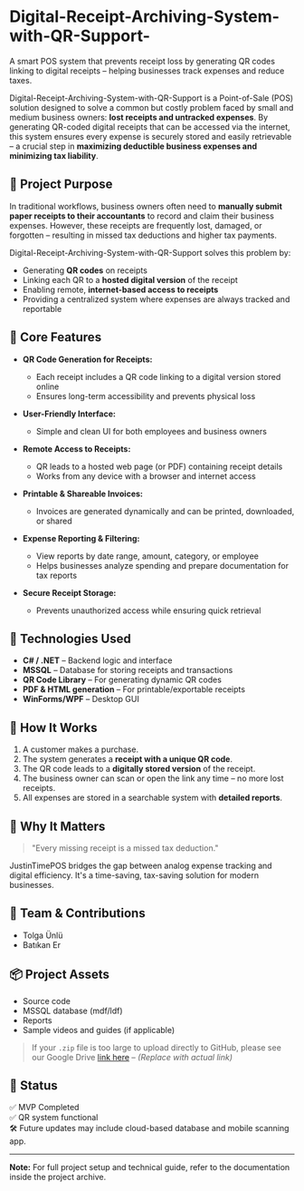 # Digital-Receipt-Archiving-System-with-QR-Support-
A smart POS system that prevents receipt loss by generating QR codes linking to digital receipts – helping businesses track expenses and reduce taxes.

Digital-Receipt-Archiving-System-with-QR-Support is a Point-of-Sale (POS) solution designed to solve a common but costly problem faced by small and medium business owners: **lost receipts and untracked expenses**. By generating QR-coded digital receipts that can be accessed via the internet, this system ensures every expense is securely stored and easily retrievable – a crucial step in **maximizing deductible business expenses and minimizing tax liability**.

## 🎯 Project Purpose

In traditional workflows, business owners often need to **manually submit paper receipts to their accountants** to record and claim their business expenses. However, these receipts are frequently lost, damaged, or forgotten – resulting in missed tax deductions and higher tax payments.

Digital-Receipt-Archiving-System-with-QR-Support solves this problem by:
- Generating **QR codes** on receipts
- Linking each QR to a **hosted digital version** of the receipt
- Enabling remote, **internet-based access to receipts**
- Providing a centralized system where expenses are always tracked and reportable

## 🧠 Core Features

- **QR Code Generation for Receipts:**
  - Each receipt includes a QR code linking to a digital version stored online
  - Ensures long-term accessibility and prevents physical loss

- **User-Friendly Interface:**
  - Simple and clean UI for both employees and business owners

- **Remote Access to Receipts:**
  - QR leads to a hosted web page (or PDF) containing receipt details
  - Works from any device with a browser and internet access

- **Printable & Shareable Invoices:**
  - Invoices are generated dynamically and can be printed, downloaded, or shared

- **Expense Reporting & Filtering:**
  - View reports by date range, amount, category, or employee
  - Helps businesses analyze spending and prepare documentation for tax reports

- **Secure Receipt Storage:**
  - Prevents unauthorized access while ensuring quick retrieval

## 🧰 Technologies Used

- **C# / .NET** – Backend logic and interface
- **MSSQL** – Database for storing receipts and transactions
- **QR Code Library** – For generating dynamic QR codes
- **PDF & HTML generation** – For printable/exportable receipts
- **WinForms/WPF** – Desktop GUI

## 🚀 How It Works

1. A customer makes a purchase.
2. The system generates a **receipt with a unique QR code**.
3. The QR code leads to a **digitally stored version** of the receipt.
4. The business owner can scan or open the link any time – no more lost receipts.
5. All expenses are stored in a searchable system with **detailed reports**.

## 🧾 Why It Matters

> "Every missing receipt is a missed tax deduction."

JustinTimePOS bridges the gap between analog expense tracking and digital efficiency. It's a time-saving, tax-saving solution for modern businesses.

## 👥 Team & Contributions

- Tolga Ünlü  
- Batıkan Er

## 📦 Project Assets

- Source code
- MSSQL database (mdf/ldf)
- Reports
- Sample videos and guides (if applicable)

> If your `.zip` file is too large to upload directly to GitHub, please see our Google Drive [link here](#) – *(Replace with actual link)*

## 📌 Status

✅ MVP Completed  
✅ QR system functional  
🛠 Future updates may include cloud-based database and mobile scanning app.

---

**Note:** For full project setup and technical guide, refer to the documentation inside the project archive.
